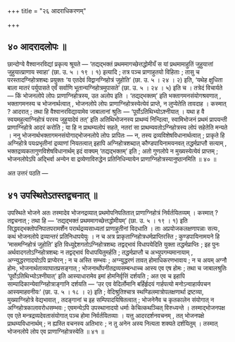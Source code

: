 +++
title = "२६ आदराधिकरणम्"

+++

## ४० आदरादलोपः ॥

छान्दोग्ये वैश्वानरविद्यां प्रकृत्य श्रूयते — ‘तद्यद्भक्तं प्रथममागच्छेत्तद्धोमीयँ स यां प्रथमामाहुतिं जुहुयात्तां जुहुयात्प्राणाय स्वाहा’ (छा. उ. ५ । १९ । १) इत्यादि ; तत्र पञ्च प्राणाहुतयो विहिताः ; तासु च परस्तादग्निहोत्रशब्दः प्रयुक्तः ‘य एतदेवं विद्वानग्निहोत्रं जुहोति’ (छा. उ. ५ । २४ । २) इति, ‘यथेह क्षुधिता बाला मातरं पर्युपासते एवँ सर्वाणि भूतान्यग्निहोत्रमुपासते’ (छा. उ. ५ । २४ । ५) इति च । तत्रेदं विचार्यते — किं भोजनलोपे लोपः प्राणाग्निहोत्रस्य, उत अलोप इति । ‘तद्यद्भक्तम्’ इति भक्तागमनसंयोगश्रवणात् , भक्तागमनस्य च भोजनार्थत्वात् , भोजनलोपे लोपः प्राणाग्निहोत्रस्येत्येवं प्राप्ते, न लुप्येतेति तावदाह । कस्मात् ? आदरात् ; तथा हि वैश्वानरविद्यायामेव जाबालानां श्रुतिः — ‘पूर्वोऽतिथिभ्योऽश्नीयात् । यथा ह वै स्वयमहुत्वाग्निहोत्रं परस्य जुहुयादेवं तत्’ इति अतिथिभोजनस्य प्राथम्यं निन्दित्वा, स्वामिभोजनं प्रथमं प्रापयन्ती प्राणाग्निहोत्रे आदरं करोति ; या हि न प्राथम्यलोपं सहते, नतरां सा प्राथम्यवतोऽग्निहोत्रस्य लोपं सहेतेति मन्यते । ननु भोजनार्थभक्तागमनसंयोगाद्भोजनलोपे लोपः प्रापितः — न, तस्य द्रव्यविशेषविधानार्थत्वात् ; प्राकृते हि अग्निहोत्रे पयःप्रभृतीनां द्रव्याणां नियतत्वात् इहापि अग्निहोत्रशब्दात् कौण्डपायिनामयनवत् तद्धर्मप्राप्तौ सत्याम् , भक्तद्रव्यकतागुणविशेषविधानार्थम् इदं वाक्यम् ‘तद्यद्भक्तम्’ इति ; अतो गुणलोपे न मुख्यस्येत्येवं प्राप्तम् ; भोजनलोपेऽपि अद्भिर्वा अन्येन वा द्रव्येणाविरुद्धेन प्रतिनिधिन्यायेन प्राणाग्निहोत्रस्यानुष्ठानमिति ॥ ४० ॥

अत उत्तरं पठति —

## ४१ उपस्थितेऽतस्तद्वचनात् ॥

उपस्थिते भोजने अतः तस्मादेव भोजनद्रव्यात् प्रथमोपनिपतितात् प्राणाग्निहोत्रं निर्वर्तयितव्यम् । कस्मात् ? तद्वचनात् ; तथा हि — ‘तद्यद्भक्तं प्रथममागच्छेत्तद्धोमीयम्’ (छा. उ. ५ । १९ । १) इति सिद्धवद्भक्तोपनिपातपरामर्शेन परार्थद्रव्यसाध्यतां प्राणाहुतीनां विदधाति । ताः अप्रयोजकलक्षणापन्नाः सत्यः, कथं भोजनलोपे द्रव्यान्तरं प्रतिनिधापयेयुः । न च अत्र प्राकृताग्निहोत्रधर्मप्राप्तिरस्ति ; कुण्डपायिनामयने हि ‘मासमग्निहोत्रं जुहोति’ इति विध्युद्देशगतोऽग्निहोत्रशब्दः तद्वद्भावं विधापयेदिति युक्ता तद्धर्मप्राप्तिः ; इह पुनः अर्थवादगतोऽग्निहोत्रशब्दः न तद्वद्भावं विधापयितुमर्हति ; तद्धर्मप्राप्तौ च अभ्युपगम्यमानायाम् , अग्न्युद्धरणादयोऽपि प्राप्येरन् ; न च अस्ति सम्भवः ; अग्न्युद्धरणं तावत् होमाधिकरणभावाय ; न च अयम् अग्नौ होमः, भोजनार्थताव्याघातप्रसङ्गात् ; भोजनार्थोपनीतद्रव्यसम्बन्धाच्च आस्य एव एष होमः ; तथा च जाबालश्रुतिः ‘पूर्वोऽतिथिभ्योऽश्नीयात्’ इति आस्याधारामेव इमां होमनिर्वृत्तिं दर्शयति ; अत एव च इहापि साम्पादिकान्येवाग्निहोत्राङ्गानि दर्शयति — ‘उर एव वेदिर्लोमानि बर्हिर्हृदयं गार्हपत्यो मनोऽन्वाहार्यपचन आस्यमाहवनीयः’ (छा. उ. ५ । १८ । २) इति ; वेदिश्रुतिश्चात्र स्थण्डिलमात्रोपलक्षणार्था द्रष्टव्या, मुख्याग्निहोत्रे वेद्यभावात् , तदङ्गानां च इह सम्पिपादयिषितत्वात् ; भोजनेनैव च कृतकालेन संयोगात् न अग्निहोत्रकालावरोधसम्भवः ; एवमन्येऽपि उपस्थानादयो धर्माः केचित्कथञ्चित् विरुध्यन्ते । तस्माद्भोजनपक्ष एव एते मन्त्रद्रव्यदेवतासंयोगात् पञ्च होमा निर्वर्तयितव्याः । यत्तु आदरदर्शनवचनम् , तत् भोजनपक्षे प्राथम्यविधानार्थम् ; न ह्यस्ति वचनस्य अतिभारः ; न तु अनेन अस्य नित्यता शक्यते दर्शयितुम् । तस्मात् भोजनलोपे लोप एव प्राणाग्निहोत्रस्येति ॥ ४१ ॥
